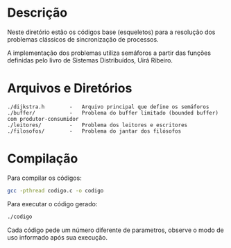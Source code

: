 # Descrição

Neste diretório estão os códigos base (esqueletos) para a resolução dos
problemas clássicos de sincronização de processos.

A implementação dos problemas utiliza semáforos a partir das funções
definidas pelo livro de Sistemas Distribuídos, Uirá Ribeiro.

# Arquivos e Diretórios

```
./dijkstra.h        -   Arquivo principal que define os semáforos
./buffer/           -   Problema do buffer limitado (bounded buffer) com produtor-consumidor
./leitores/         -   Problema dos leitores e escritores
./filosofos/        -   Problema do jantar dos filósofos
```

# Compilação

Para compilar os códigos:

```bash
gcc -pthread codigo.c -o codigo
```

Para executar o código gerado:

```bash
./codigo
```

Cada código pede um número diferente de parametros, observe o modo de
uso informado após sua execução.

